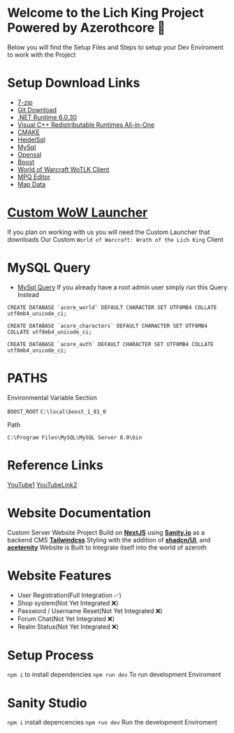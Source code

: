 # Welcome to the Lich King Project Powered by Azerothcore 🚀
Below you will find the Setup Files and Steps to setup your Dev Enviroment to work with the Project



# Setup Download Links
- [7-zip](https://www.7-zip.org/a/7z2405-x64.exe)
- [Git Download](https://git-scm.com/download/win)
- [.NET Runtime 6.0.30](https://dotnet.microsoft.com/en-us/download/dotnet/thank-you/runtime-6.0.30-windows-x64-installer)
- [Visual C++ Redistributable Runtimes All-in-One](https://www.techpowerup.com/download/visual-c-redistributable-runtime-package-all-in-one/)
- [CMAKE](https://cmake.org/download/)
- [HeidelSql](https://www.heidisql.com/download.php)
- [MySql](https://dev.mysql.com/downloads/windows/installer/8.0.html)
- [Openssl](https://slproweb.com/products/Win32OpenSSL.html)
- [Boost](https://sourceforge.net/projects/boost/files/boost-binaries/1.81.0/boost_1_81_0-msvc-14.3-64.exe/download)
- [World of Warcraft WoTLK Client](https://mega.nz/file/5yl2GJCR#NL-IV8_cH_x8laEAdh0gsza124Cg8WKN6npm0yJKYQE)
- [MPQ Editor](https://mega.nz/file/470zGAwa#zfYeFHMPuriF0gNbRsx2eprKktfxVOh8DEFdsZkYjDQ)
- [Map Data](https://github.com/wowgaming/client-data/releases/)
  
# [Custom WoW Launcher](https://mega.nz/file/5yl2GJCR#NL-IV8_cH_x8laEAdh0gsza124Cg8WKN6npm0yJKYQE)
If you plan on working with us you will need the Custom Launcher that downloads Our Custom `World of Warcraft: Wrath of the Lich King` Client

# MySQL Query
- [MySql Query](https://github.com/azerothcore/azerothcore-wotlk/blob/master/data/sql/create/create_mysql.sql)
If you already have a root admin user simply run this Query Instead

```
CREATE DATABASE `acore_world` DEFAULT CHARACTER SET UTF8MB4 COLLATE utf8mb4_unicode_ci;

CREATE DATABASE `acore_characters` DEFAULT CHARACTER SET UTF8MB4 COLLATE utf8mb4_unicode_ci;

CREATE DATABASE `acore_auth` DEFAULT CHARACTER SET UTF8MB4 COLLATE utf8mb4_unicode_ci;
```

  

# PATHS
Environmental Variable Section

```BOOST_ROOT```  ```C:\local\boost_1_81_0```

Path

```C:\Program Files\MySQL\MySQL Server 8.0\bin```

# Reference Links
[YouTube1](https://youtu.be/Y6EC5CqThWY)
[YouTubeLink2](https://youtu.be/WNQBXRVTHg4)

# Website Documentation
Custom Server Website
Project Build on [**NextJS**](https://nextjs.org/) using [**Sanity.io**](https://www.sanity.io/) as a backend CMS 
[**Tailwindcss**](https://tailwindcss.com/) Styling with the addition of [**shadcn/UI**](https://ui.shadcn.com/), and [**aceternity**](https://ui.aceternity.com/) 
Website is Built to Integrate itself into the world of azeroth 
# Website Features
- User Registration(Full Integration ✅)
- Shop system(Not Yet Integrated ❌)
- Password / Username Reset(Not Yet Integrated ❌)
- Forum Chat(Not Yet Integrated ❌)
- Realm Status(Not Yet Integrated ❌)


# Setup Process 
`npm i` to install dependencies
`npm run dev` To run development Enviroment

# Sanity Studio
`npm i` install depencencies
`npm run dev` Run the development Enviroment


